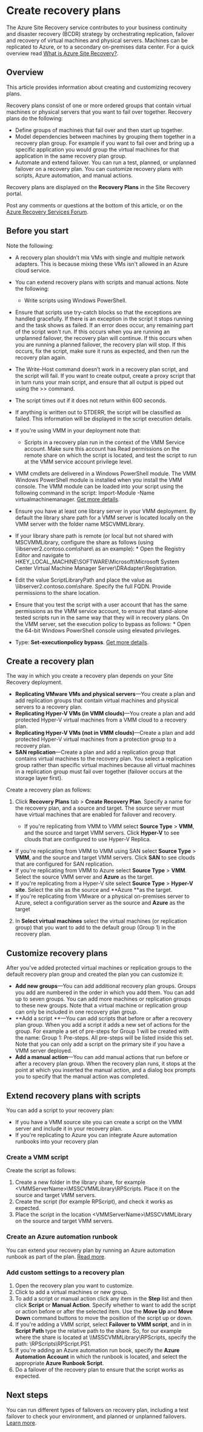 <properties
    pageTitle="Create recovery plans | Microsoft Azure" 
    description="Create recovery plans with Azure Site Recovery to fail over and recover groups of virtual machines and physical servers." 
    services="site-recovery" 
    documentationCenter="" 
    authors="rayne-wiselman" 
    manager="jwhit" 
    editor=""/>

<tags 
    ms.service="site-recovery" 
    ms.devlang="na"
    ms.topic="article"
    ms.tgt_pltfrm="na"
    ms.workload="storage-backup-recovery" 
    ms.date="01/25/2016" 
    ms.author="raynew"/>

# Create recovery plans
The Azure Site Recovery service contributes to your business continuity and disaster recovery (BCDR) strategy by orchestrating replication, failover and recovery of virtual machines and physical servers. Machines can be replicated to Azure, or to a secondary on-premises data center. For a quick overview read [What is Azure Site Recovery?](site-recovery-overview.md).

## Overview
This article provides information about creating and customizing recovery plans. 

Recovery plans consist of one or more ordered groups that contain virtual machines or physical servers that you want to fail over together. Recovery plans do the following:

* Define groups of machines that fail over and then start up together.
* Model dependencies between machines by grouping them together in a recovery plan group. For example if you want to fail over and bring up a specific application you would group the virtual machines for that application in the same recovery plan group.
* Automate and extend failover. You can run a test, planned, or unplanned failover on a recovery plan. You can customize recovery plans with scripts, Azure automation, and manual actions.

Recovery plans are displayed on the **Recovery Plans** in the Site Recovery portal.

Post any comments or questions at the bottom of this article, or on the [Azure Recovery Services Forum](https://social.msdn.microsoft.com/forums/azure/home?forum=hypervrecovmgr).

## Before you start
Note the following:

* A recovery plan shouldn’t mix VMs with single and multiple network adapters. This is because mixing these VMs isn't allowed in an Azure cloud service.
* You can extend recovery plans with scripts and manual actions. Note the following:

  * Write scripts using Windows PowerShell.
* Ensure that scripts use try-catch blocks so that the exceptions are handled gracefully. If there is an exception in the script it stops running and the task shows as failed.  If an error does occur, any remaining part of the script won't run. If this occurs when you are running an unplanned failover, the recovery plan will continue. If this occurs when you are running a planned failover, the recovery plan will stop. If this occurs, fix the script, make sure it runs as expected, and then run the recovery plan again.
* The Write-Host command doesn’t work in a recovery plan script, and the script will fail. If you want to create output, create a proxy script that in turn runs your main script, and ensure that all output is piped out using the >> command.
* The script times out if it does not return within 600 seconds.
* If anything is written out to STDERR, the script will be classified as failed. This information will be displayed in the script execution details.
* If you're using VMM in your deployment note that:

  * Scripts in a recovery plan run in the context of the VMM Service account. Make sure this account has Read permissions on the remote share on which the script is located, and test the script to run at the VMM service account privilege level.
* VMM cmdlets are delivered in a Windows PowerShell module. The VMM Windows PowerShell module is installed when you install the VMM console. The VMM module can be loaded into your script using the following command in the script: Import-Module -Name virtualmachinemanager. [Get more details](hhttps://technet.microsoft.com/library/hh875013.aspx).
* Ensure you have at least one library server in your VMM deployment. By default the library share path for a VMM server is located locally on the VMM server with the folder name MSCVMMLibrary.
* If your library share path is remote (or local but not shared with MSCVMMLibrary, configure the share as follows (using \\libserver2.contoso.com\share\ as an example):  * Open the Registry Editor and navigate to HKEY_LOCAL_MACHINE\SOFTWARE\Microsoft\Microsoft System Center Virtual Machine Manager Server\DRAdapter\Registration.
* Edit the value ScriptLibraryPath and place the value as \\libserver2.contoso.com\share\. Specify the full FQDN. Provide permissions to the share location.
* Ensure that you test the script with a user account that has the same permissions as the VMM service account, to ensure that stand-alone tested scripts run in the same way that they will in recovery plans. On the VMM server, set the execution policy to bypass as follows:  * Open the 64-bit Windows PowerShell console using elevated privileges.
* Type: **Set-executionpolicy bypass**. [Get more details](https://technet.microsoft.com/library/ee176961.aspx).







## Create a recovery plan
The way in which you create a recovery plan depends on your Site Recovery deployment.

* **Replicating VMware VMs and physical servers**—You create a plan and add replication groups that contain virtual machines and physical servers to a recovery plan.
* **Replicating Hyper-V VMs (in VMM clouds)**—You create a plan and add protected Hyper-V virtual machines from a VMM cloud to a recovery plan.
* **Replicating Hyper-V VMs (not in VMM clouds)**—Create a plan and add protected Hyper-V virtual machines from a protection group to a recovery plan.
* **SAN replication**—Create a plan and add a replication group that contains virtual machines to the recovery plan. You select a replication group rather than specific virtual machines because all virtual machines in a replication group must fail over together (failover occurs at the storage layer first).

Create a recovery plan as follows:

1. Click **Recovery Plans** tab > **Create Recovery Plan**.
Specify a name for the recovery plan, and a source and target. The source server must have virtual machines that are enabled for failover and recovery.

   * If you're replicating from VMM to VMM select **Source Type** > **VMM**, and the source and target VMM servers. Click **Hyper-V** to see clouds that are configured to use Hyper-V Replica. 
* If you're replicating from VMM to VMM using SAN select **Source Type** > **VMM**, and the source and target VMM servers. Click **SAN** to see clouds that are configured for SAN replication.
* If you're replicating from VMM to Azure select **Source Type** > **VMM**.  Select the source VMM server and **Azure** as the target.
* If you're replicating from a Hyper-V site select **Source Type** > **Hyper-V site**. Select the site as the source and **Azure **as the target.
* If you're replicating from VMware or a physical on-premises server to Azure, select a configuration server as the source and **Azure** as the target

2. In **Select virtual machines** select the virtual machines (or replication group) that you want to add to the default group (Group 1) in the recovery plan.


## Customize recovery plans
After you've added protected virtual machines or replication groups to the default recovery plan group and created the plan you can customize it:

* **Add new groups**—You can add additional recovery plan groups. Groups you add are numbered in the order in which you add them. You can add up to seven groups. You can add more machines or replication groups to these new groups. Note that a virtual machine or replication group can only be included in one recovery plan group.
* **Add a script **—You can add scripts that before or after a recovery plan group. When you add a script it adds a new set of actions for the group. For example a set of pre-steps for Group 1 will be created with the name: Group 1: Pre-steps. All pre-steps will be listed inside this set. Note that you can only add a script on the primary site if you have a VMM server deployed.
* **Add a manual action**—You can add manual actions that run before or after a recovery plan group. When the recovery plan runs, it stops at the point at which you inserted the manual action, and a dialog box prompts you to specify that the manual action was completed.

## Extend recovery plans with scripts
You can add a script to your recovery plan:

* If you have a VMM source site you can create a script on the VMM server and include it in your recovery plan.
* If you're replicating to Azure you can integrate Azure automation runbooks into your recovery plan

### Create a VMM script
Create the script as follows:

1. Create a new folder in the library share, for example \<VMMServerName>\MSSCVMMLibrary\RPScripts. Place it on the source and target VMM servers.
2. Create the script (for example RPScript), and check it works as expected.
3. Place the script in the location \<VMMServerName>\MSSCVMMLibrary on the source and target VMM servers.

### Create an Azure automation runbook
You can extend your recovery plan by running an Azure automation runbook as part of the plan. [Read more](site-recovery-runbook-automation.md).

### Add custom settings to a recovery plan
1. Open the recovery plan you want to customize.
2. Click to add a virtual machines or new group.
3. To add a script or manual action click any item in the **Step** list and then click **Script** or **Manual Action**. Specify whether to want to add the script or action before or after the selected item. Use the **Move Up** and **Move Down** command buttons to move the position of the script up or down.
4. If you're adding a VMM script, select **Failover to VMM script**, and in in **Script Path** type the relative path to the share. So, for our example where the share is located at \\<VMMServerName>\MSSCVMMLibrary\RPScripts, specify the path: \RPScripts\RPScript.PS1.
5. If you're adding an Azure automation run book, specify the **Azure Automation Account** in which the runbook is located, and select the appropriate **Azure Runbook Script**.
6. Do a failover of the recovery plan to ensure that the script works as expected.

## Next steps
You can run different types of failovers on recovery plan, including a test failover to check your environment, and planned or unplanned failovers. [Learn more](site-recovery-failover.md).

